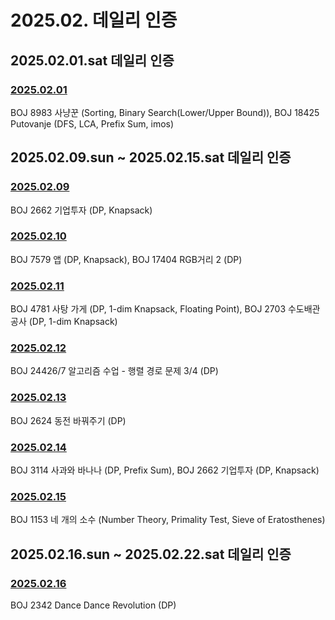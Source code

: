 # 2025.02. 데일리 인증

## 2025.02.01.sat 데일리 인증

### [2025.02.01](https://github.com/jwelyl/daily_certification/blob/main/2024/02/01/25_02_01_daily_certification.md)
BOJ 8983 사냥꾼 (Sorting, Binary Search(Lower/Upper Bound)), BOJ 18425 Putovanje (DFS, LCA, Prefix Sum, imos)

## 2025.02.09.sun ~ 2025.02.15.sat 데일리 인증

### [2025.02.09](https://github.com/jwelyl/daily_certification/blob/main/2024/02/09/25_02_09_daily_certification.md)
BOJ 2662 기업투자 (DP, Knapsack)

### [2025.02.10](https://github.com/jwelyl/daily_certification/blob/main/2024/02/10/25_02_10_daily_certification.md)
BOJ 7579 앱 (DP, Knapsack), BOJ 17404 RGB거리 2 (DP)

### [2025.02.11](https://github.com/jwelyl/daily_certification/blob/main/2024/02/11/25_02_11_daily_certification.md)
BOJ 4781 사탕 가게 (DP, 1-dim Knapsack, Floating Point), BOJ 2703 수도배관공사 (DP, 1-dim Knapsack)

### [2025.02.12](https://github.com/jwelyl/daily_certification/blob/main/2024/02/12/25_02_12_daily_certification.md)
BOJ 24426/7 알고리즘 수업 - 행렬 경로 문제 3/4 (DP)

### [2025.02.13](https://github.com/jwelyl/daily_certification/blob/main/2024/02/13/25_02_13_daily_certification.md)
BOJ 2624 동전 바꿔주기 (DP)

### [2025.02.14](https://github.com/jwelyl/daily_certification/blob/main/2024/02/14/25_02_14_daily_certification.md)
BOJ 3114 사과와 바나나 (DP, Prefix Sum), BOJ 2662 기업투자 (DP, Knapsack)

### [2025.02.15](https://github.com/jwelyl/daily_certification/blob/main/2024/02/15/25_02_15_daily_certification.md)
BOJ 1153 네 개의 소수 (Number Theory, Primality Test, Sieve of Eratosthenes)

## 2025.02.16.sun ~ 2025.02.22.sat 데일리 인증

### [2025.02.16](https://github.com/jwelyl/daily_certification/blob/main/2024/02/16/25_02_16_daily_certification.md)
BOJ 2342 Dance Dance Revolution (DP)